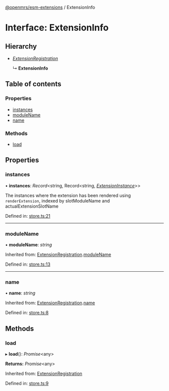 [@openmrs/esm-extensions](../API.md) / ExtensionInfo

# Interface: ExtensionInfo

## Hierarchy

* [*ExtensionRegistration*](extensionregistration.md)

  ↳ **ExtensionInfo**

## Table of contents

### Properties

- [instances](extensioninfo.md#instances)
- [moduleName](extensioninfo.md#modulename)
- [name](extensioninfo.md#name)

### Methods

- [load](extensioninfo.md#load)

## Properties

### instances

• **instances**: *Record*<string, Record<string, [*ExtensionInstance*](extensioninstance.md)\>\>

The instances where the extension has been rendered using `renderExtension`,
indexed by slotModuleName and actualExtensionSlotName

Defined in: [store.ts:21](https://github.com/openmrs/openmrs-esm-core/blob/master/packages/esm-extensions/src/store.ts#L21)

___

### moduleName

• **moduleName**: *string*

Inherited from: [ExtensionRegistration](extensionregistration.md).[moduleName](extensionregistration.md#modulename)

Defined in: [store.ts:13](https://github.com/openmrs/openmrs-esm-core/blob/master/packages/esm-extensions/src/store.ts#L13)

___

### name

• **name**: *string*

Inherited from: [ExtensionRegistration](extensionregistration.md).[name](extensionregistration.md#name)

Defined in: [store.ts:8](https://github.com/openmrs/openmrs-esm-core/blob/master/packages/esm-extensions/src/store.ts#L8)

## Methods

### load

▸ **load**(): *Promise*<any\>

**Returns:** *Promise*<any\>

Inherited from: [ExtensionRegistration](extensionregistration.md)

Defined in: [store.ts:9](https://github.com/openmrs/openmrs-esm-core/blob/master/packages/esm-extensions/src/store.ts#L9)
